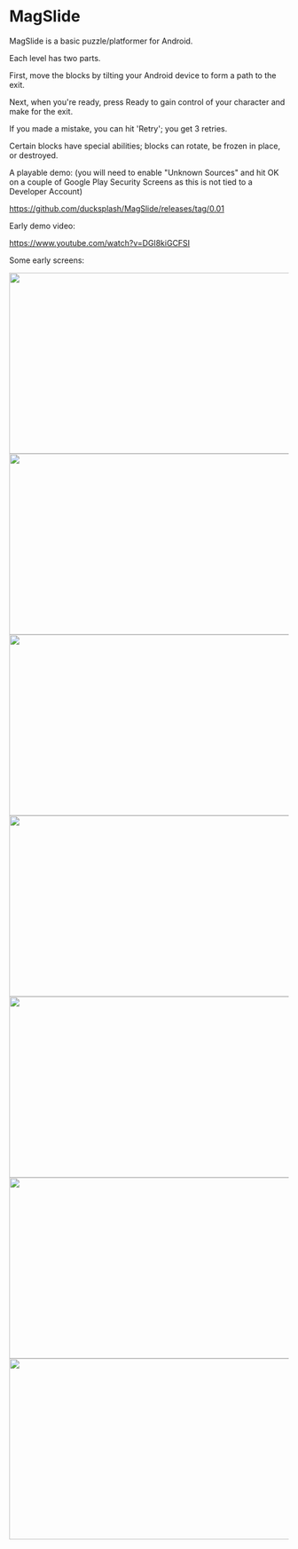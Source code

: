 # MagSlide

MagSlide is a basic puzzle/platformer for Android.

Each level has two parts.

First, move the blocks by tilting your Android device to form a path to the exit.

Next, when you're ready, press Ready to gain control of your character and make for the exit.

If you made a mistake, you can hit 'Retry'; you get 3 retries.

Certain blocks have special abilities; blocks can rotate, be frozen in place, or destroyed. 

A playable demo: (you will need to enable "Unknown Sources" and hit OK on a couple of Google Play Security Screens as this is not tied to a Developer Account)

https://github.com/ducksplash/MagSlide/releases/tag/0.01


Early demo video:

https://www.youtube.com/watch?v=DGl8kiGCFSI

Some early screens:

<img src="https://media.githubusercontent.com/media/ducksplash/MagSlide/master/screenshots/0.jpg" width="512" height="326">
<img src="https://media.githubusercontent.com/media/ducksplash/MagSlide/master/screenshots/1.jpg" width="512" height="326">
<img src="https://media.githubusercontent.com/media/ducksplash/MagSlide/master/screenshots/2.jpg" width="512" height="326">
<img src="https://media.githubusercontent.com/media/ducksplash/MagSlide/master/screenshots/3.jpg" width="512" height="326">
<img src="https://media.githubusercontent.com/media/ducksplash/MagSlide/master/screenshots/4.jpg" width="512" height="326">
<img src="https://media.githubusercontent.com/media/ducksplash/MagSlide/master/screenshots/5.jpg" width="512" height="326">
<img src="https://media.githubusercontent.com/media/ducksplash/MagSlide/master/screenshots/6.jpg" width="512" height="326">

